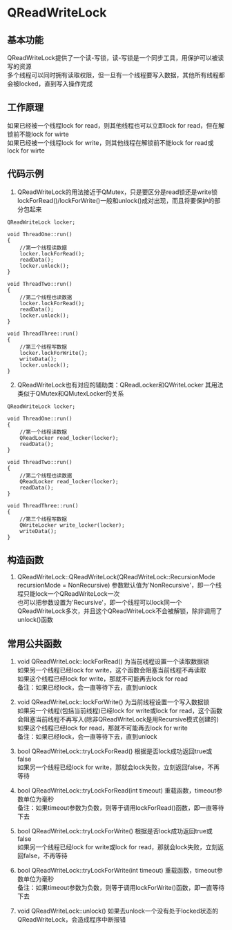 # QReadWriteLock

## 基本功能
QReadWriteLock提供了一个读-写锁，读-写锁是一个同步工具，用保护可以被读写的资源  
多个线程可以同时拥有读取权限，但一旦有一个线程要写入数据，其他所有线程都会被locked，直到写入操作完成  


## 工作原理
如果已经被一个线程lock for read，则其他线程也可以立即lock for read，但在解锁前不能lock for wirte  
如果已经被一个线程lock for write，则其他线程在解锁前不能lock for read或lock for wirte  


## 代码示例
1. QReadWriteLock的用法接近于QMutex，只是要区分是read锁还是write锁
lockForRead()/lockForWrite()一般和unlock()成对出现，而且将要保护的部分包起来  
```
QReadWriteLock locker;

void ThreadOne::run()
{
    //第一个线程读数据
    locker.lockForRead();
    readData();
    locker.unlock();
}

void ThreadTwo::run()
{
    //第二个线程也读数据
    locker.lockForRead();
    readData();
    locker.unlock();
}

void ThreadThree::run()
{
    //第三个线程写数据
    locker.lockForWrite();
    writeData();
    locker.unlock();
}
```
2. QReadWriteLock也有对应的辅助类：QReadLocker和QWriteLocker
其用法类似于QMutex和QMutexLocker的关系  
```
QReadWriteLock locker;

void ThreadOne::run()
{
    //第一个线程读数据
    QReadLocker read_locker(locker);
    readData();
}

void ThreadTwo::run()
{
    //第二个线程也读数据
    QReadLocker read_locker(locker);
    readData();
}

void ThreadThree::run()
{
    //第三个线程写数据
    QWriteLocker write_locker(locker);
    writeData();
}
```


## 构造函数
1. QReadWriteLock::QReadWriteLock(QReadWriteLock::RecursionMode recursionMode = NonRecursive)
参数默认值为'NonRecursive'，即一个线程只能lock一个QReadWriteLock一次  
也可以把参数设置为'Recursive'，即一个线程可以lock同一个QReadWriteLock多次，并且这个QReadWriteLock不会被解锁，除非调用了unlock()函数  


## 常用公共函数
1. void QReadWriteLock::lockForRead()
为当前线程设置一个读取数据锁  
如果另一个线程已经lock for write，这个函数会阻塞当前线程不再读取  
如果这个线程已经lock for write，那就不可能再去lock for read  
备注：如果已经lock，会一直等待下去，直到unlock  

2. void QReadWriteLock::lockForWrite()
为当前线程设置一个写入数据锁  
如果另一个线程(包括当前线程)已经lock for write或lock for read，这个函数会阻塞当前线程不再写入(除非QReadWriteLock是用Recursive模式创建的)  
如果这个线程已经lock for read，那就不可能再去lock for write  
备注：如果已经lock，会一直等待下去，直到unlock  

3. bool QReadWriteLock::tryLockForRead()
根据是否lock成功返回true或false  
如果另一个线程已经lock for write，那就会lock失败，立刻返回false，不再等待  

4. bool QReadWriteLock::tryLockForRead(int timeout)
重载函数，timeout参数单位为毫秒  
备注：如果timeout参数为负数，则等于调用lockForRead()函数，即一直等待下去  

5. bool QReadWriteLock::tryLockForWrite()
根据是否lock成功返回true或false  
如果另一个线程已经lock for write或lock for read，那就会lock失败，立刻返回false，不再等待  

6. bool QReadWriteLock::tryLockForWrite(int timeout)
重载函数，timeout参数单位为毫秒  
备注：如果timeout参数为负数，则等于调用lockForWrite()函数，即一直等待下去  

7. void QReadWriteLock::unlock()
如果去unlock一个没有处于locked状态的QReadWriteLock，会造成程序中断报错  





